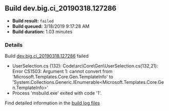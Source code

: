 ## Build dev.big.ci_20190318.127286
- **Build result:** `failed`
- **Build queued:** 3/18/2019 9:17:28 AM
- **Build duration:** 1.03 minutes
### Details
Build [dev.big.ci_20190318.127286](https://winappstudio.visualstudio.com/web/build.aspx?pcguid=a4ef43be-68ce-4195-a619-079b4d9834c2&builduri=vstfs%3a%2f%2f%2fBuild%2fBuild%2f27286) failed

+ UserSelection.cs (132): Code\src\Core\Gen\UserSelection.cs(132,21): Error CS1503: Argument 1: cannot convert from 'Microsoft.Templates.Core.Gen.TemplateInfo' to 'System.Collections.Generic.IEnumerable<Microsoft.Templates.Core.Gen.TemplateInfo>'
+ Process 'msbuild.exe' exited with code '1'.

Find detailed information in the [build log files](https://uwpctdiags.blob.core.windows.net/buildlogs/dev.big.ci_20190318.127286_logs.zip)
